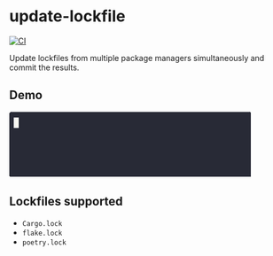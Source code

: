 # update-lockfile

[![CI](https://github.com/newAM/update-lockfile/workflows/CI/badge.svg)](https://github.com/newAM/update-lockfile/actions)

Update lockfiles from multiple package managers simultaneously and commit the results.

## Demo

![update-lockfile demo](/demo.gif)

## Lockfiles supported

- `Cargo.lock`
- `flake.lock`
- `poetry.lock`
